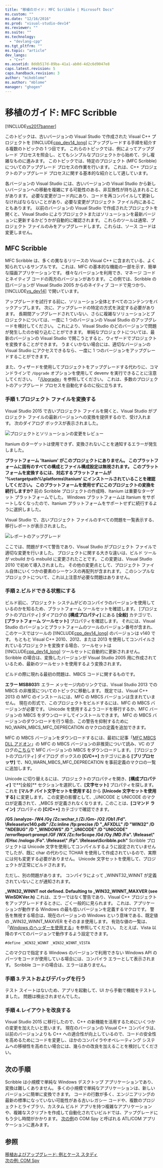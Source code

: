 ```yaml
---
title: "移植のガイド: MFC Scribble | Microsoft Docs"
ms.custom: ""
ms.date: "12/16/2016"
ms.prod: "visual-studio-dev14"
ms.reviewer: ""
ms.suite: ""
ms.technology: 
  - "devlang-cpp"
ms.tgt_pltfrm: ""
ms.topic: "article"
dev_langs: 
  - "C++"
ms.assetid: 8ddb517d-89ba-41a1-ab0d-4d2c6d9047e8
caps.latest.revision: 5
caps.handback.revision: 3
author: "mikeblome"
ms.author: "mblome"
manager: "ghogen"
---
```

# 移植のガイド: MFC Scribble
[!INCLUDE[vs2017banner](../assembler/inline/includes/vs2017banner.md)]

このトピックは、古いバージョンの Visual Studio で作成された Visual C\+\+ プロジェクトを [!INCLUDE[cpp_dev14_long](../porting/includes/cpp_dev14_long_md.md)] にアップグレードする手順を紹介する複数のトピックの 1 つ目です。  これらのトピックでは、例によってアップグレード プロセスを照会し、とてもシンプルなプロジェクトから始めて、少し複雑なものに進みます。  このトピックでは、特定のプロジェクト \(MFC Scribble\) についてのアップグレード プロセスの作業を行います。  これは、C\+\+ プロジェクトのアップグレード プロセスに関する基本的な紹介として適しています。  
  
 各バージョンの Visual Studio には、古いバージョンの Visual Studio から新しいバージョンへの移動を複雑にする可能性のある、非互換性が持ち込まれることがあります。  必要な変更がコード内にあり、コードを再コンパイルして更新しなければならないことがあり、必要な変更がプロジェクト ファイル内にあることもあります。  以前のバージョンの Visual Studio で作成されたプロジェクトを開くと、Visual Studio によりプロジェクトまたはソリューションを最新バージョンに更新するかどうかが自動的に確認されます。  これらのツールは通常、プロジェクト ファイルのみをアップグレードします。これらは、ソース コードは変更しません。  
  
## MFC Scribble  
 MFC Scribble は、多くの異なるリリースの Visual C\+\+ に含まれている、よく知られているサンプルです。  これは、MFC の基本的な機能の一部を示す、簡単な描画アプリケーションです。  様々なバージョンを利用でき、マネージ コードとネイティブ コードの両方のバージョンがあります。  この例では、Scribble の旧バージョンが Visual Studio 2005 からのネイティブ コードで見つかり、[!INCLUDE[vs_dev14](../mfc/includes/vs_dev14_md.md)] で開いています。  
  
 アップグレードを試行する前に、ソリューション全体とすべてのコンテンツをバックアップします。  次に、アップグレードの特定の方式を決定する必要があります。  長期間アップグレードされていない、さらに複雑なソリューションとプロジェクトについては、一度に 1 つのバージョンの Visual Studio のアップグレードを検討してください。  これにより、Visual Studio のどのバージョンで問題が発生したのか絞り込むことができます。  単純なプロジェクトについては、最新のバージョンの Visual Studio で開こうとすると、ウィザードでプロジェクトを変換することができます。  うまくいかない場合には、適切なバージョンの Visual Studio にアクセスできるなら、一度に 1 つのバージョンをアップグレードすることができます。  
  
 また、ウィザードを使用してプロジェクトをアップグレードする代わりに、コマンドラインで `/Upgrade` オプションを使用して devenv を実行できることに注意してください。  「[\/Upgrade](../Topic/-Upgrade%20\(devenv.exe\).md)」を参照してください。  これは、多数のプロジェクトのアップグレード プロセスを自動化するのに役に立ちます。  
  
### 手順 1.プロジェクト ファイルを変換する  
 Visual Studio 2015 で古いプロジェクト ファイルを開くと、Visual Studio がプロジェクト ファイルの最新バージョンへの変換を提供するので、受け入れます。  次のダイアログ ボックスが表示されました。  
  
 ![プロジェクトとソリューションの変更をレビュー](../porting/media/scribbleprojectupgrade.png "ScribbleProjectUpgrade")  
  
 Itanium のターゲットは使用できず、変換されないことを通知するエラーが発生しました。  
  
  **プラットフォーム 'Itanium' がこのプロジェクトにありません。  このプラットフォームに固有のすべての構成とファイル構成設定は無視されます。  このプラットフォームを変換するには、対応するプラットフォームが '%vctargetpath%\\platforms\\Itanium' にインストールされていることを確認してください。  このプラットフォームを使用せずにこのプロジェクトの変換を続行しますか?**  前の Scribble プロジェクトの作成時、Itanium は重要なターゲット プラットフォームでした。  Windows プラットフォームは Itanium をサポートしなくなったので、Itanium プラットフォームをサポートせずに続行するように選択しました。  
  
 Visual Studio で、古いプロジェクト ファイルのすべての問題を一覧表示する、移行レポートが表示されました。  
  
 ![レポートのアップグレード](../porting/media/scribblemigrationreport.png "ScribbleMigrationReport")  
  
 ここでは、問題がすべて警告であり、Visual Studio がプロジェクト ファイルで適切な変更を行いました。  プロジェクトに関する大きな違いは、ビルド ツールが vcbuild から msbuild に変更されたことです。  この変更は、Visual Studio 2010 で初めて導入されました。  その他の変更点として、プロジェクト ファイル自体にいくつかの要素のシーケンスの再配列が含まれます。  このシンプルなプロジェクトについて、これ以上注意が必要な問題はありません。  
  
### 手順 2.ビルドできる状態にする  
 ビルド前に、プロジェクト システムがどのコンパイラのバージョンを使用しているのかを知るため、プラットフォーム ツールセットを確認します。  \[プロジェクトのプロパティ\] ダイアログの **\[構成プロパティ\]** にある **\[全般\]** カテゴリで、**\[プラットフォーム ツールセット\]** プロパティを確認します。  それには、Visual Studio のバージョンとプラットフォームのツールのバージョン番号が含まれ、このケースではツールの [!INCLUDE[cpp_dev14_long](../porting/includes/cpp_dev14_long_md.md)] のバージョンは v140 です。  もともと Visual C\+\+ 2010、2012、または 2013 を使用してコンパイルされているプロジェクトを変換する場合、ツールセットは [!INCLUDE[cpp_dev14_long](../porting/includes/cpp_dev14_long_md.md)] ツールセットに自動的に更新されません。  Scribble の場合は、変換したバージョンが Visual Studio 2005 用に作成されているため、最新のツールセットを使用するよう変換されます。  
  
 ビルドの際に現れる最初の問題は、MBCS コードに関するものです。  
  
  **エラー MSB8031:**  エラー メッセージ内のリンクでは、Visual Studio 2013 での MBCS の非推奨についてのトピックに移動します。  既定では、Visual C\+\+ 2013 の MFC のインストールには、MFC の MBCS バージョンは含まれていません。  現在の形式で、このプロジェクトをビルドするには、MFC の MBCS バージョンが必要です。  Unicode を使用するようコードを移行するか、MFC バージョンの MBCS をダウンロードしてインストールできます。  MFC の MBCS バージョンのダウンロードを行う場合、この警告を抑制するために NO\_WARN\_MBCS\_MFC\_DEPRECATION のマクロの定義を追加できます。  
  
 MFC の MBCS バージョンをダウンロードするには、最初に記事「[MFC MBCS DLL アドオン](../mfc/mfc-mbcs-dll-add-on.md)」の MFC の MBCS バージョンの非推奨について読み、VC のブログの[こちら](http://www.microsoft.com/download/details.aspx?id=44930)で MFC バージョンの MBCS をダウンロードします。  \[プロジェクトのプロパティ\] ダイアログ ボックスの **\[C\/C\+\+\]** カテゴリにある **\[プリプロセッサ\]** で、NO\_WARN\_MBCS\_MFC\_DEPRECATION を事前定義のマクロの一覧に追加します。  
  
 Unicode に切り替えるには、プロジェクトのプロパティを開き、**\[構成プロパティ\]** で**\[全般\]** セクションを選択して、**\[文字セット\]** プロパティを探します。  これを **\[マルチ バイト文字セットを使用する\]** から **\[Unicode 文字セットを使用する\]** に変更します。  この変更の影響として、\_UNICODE と UNICODE のマクロが定義されて、\_MBCS が定義されなくなります。このことは、**\[コマンド ライン\]** プロパティの **\[C\/C\+\+\]** カテゴリで確認できます。  
  
  **\/GS \/analyze\- \/W4 \/Gy \/Zc:wchar\_t \/Zi \/Gm\- \/O2 \/Ob1 \/Fd".  \\Release\\vc140.pdb" \/Zc:inline \/fp:precise \/D "\_AFXDLL" \/D "WIN32" \/D "NDEBUG" \/D "\_WINDOWS" \/D "\_UNICODE" \/D "UNICODE" \/errorReport:prompt \/GF \/WX \/Zc:forScope \/Gd \/Oy \/MD \/Fa".  \\Release\\" \/EHsc \/nologo \/Fo".  \\Release\\" \/Fp".  \\Release\\Scribble.pch"**  Scribble プロジェクトは Unicode 文字を使用してコンパイルするように設定されていませんでしたが、既に char の代わりに TCHAR を使用して作成されているので、実際には何も変更する必要がありません。  Unicode 文字セットを使用して、プロジェクトが正常にビルドされます。  
  
 ただし、別の問題があります。  コンパイラによって \_WINNT32\_WINNT が定義されていないことが通知されます。  
  
  **\_WIN32\_WINNT not defined.  Defaulting to \_WIN32\_WINNT\_MAXVER \(see WinSDKVer.h\)**  これは、エラーではなく警告であり、Visual C\+\+ プロジェクトをアップグレードするときに、ごく一般的に見られます。  これは、アプリケーションが動作する Windows の最も低いバージョンを定義するマクロです。  警告を無視する場合は、現在のバージョンの Windows という意味である、既定値の \_WIN32\_WINNT\_MAXVER をそのまま使用します。  有効な値の一覧は、「[Windows のヘッダーを使用する](https://msdn.microsoft.com/ja-jp/library/aa383745.aspx)」を参照してください。  たとえば、Vista 以降のすべてのバージョンで動作するよう設定できます。  
  
```  
#define _WIN32_WINNT _WIN32_WINNT_VISTA  
```  
  
 このマクロで指定する Windows のバージョンで利用できない Windows API のパーツをコードが使用している場合には、コンパイラ エラーとして表示されます。  Scribble コードの場合は、エラーはありません。  
  
### 手順 3.テストおよびデバッグを行う  
 テスト スイートはないため、アプリを起動して、UI から手動で機能をテストしました。  問題は検出されませんでした。  
  
### 手順 4.レイアウトを改良する  
 Visual Studio 2015 に移行したので、C\+\+ の新機能を活用するためにいくつかの変更を加えたいと思います。  現在のバージョンの Visual C\+\+ コンパイラは、以前のバージョンよりも C\+\+ への適合性が向上しているので、コードの安全性を高めるためにコードを変更し、ほかのコンパイラやオペレーティング システムへの移植性を高めたい場合には、幾らかの改良を加えることを検討してください。  
  
## 次の手順  
 Scribble は小規模で単純な Windows デスクトップ アプリケーションであり、変換は難しくありません。  多くの小規模で単純なアプリケーションは、新しいバージョンに簡単に変換できます。  コードの行数が多く、エンジニアリングの最新の標準になっていない可能性がある古いレガシー コードや、複数のプロジェクトとライブラリ、カスタム ビルド アプリを持つ複雑なアプリケーションや、複雑なスクリプトを作成して自動化されていビルドでは、アップグレードにもう少し時間がかかります。  [次の例](../porting/porting-guide-com-spy.md)の COM Spy と呼ばれる ATL\/COM アプリケーションに進みます。  
  
## 参照  
 [移植およびアップグレード: 例とケース スタディ](../porting/porting-and-upgrading-examples-and-case-studies.md)   
 [次の例: COM Spy](../porting/porting-guide-com-spy.md)